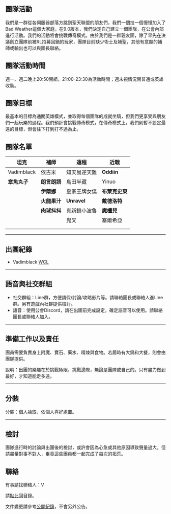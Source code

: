 ## 團隊活動

我們是一群從各伺服器部落方跳到聖天聯盟的朋友們，我們一個拉一個慢慢加入了Bad Weather這個大家庭。在9.0版本，我們決定自己建立一個團隊，在公會內部進行活動。我們的活動將會挑戰傳奇模式。由於我們是一群親友團，除了早先在決議創立團隊前被RL招募回鍋的玩家，團隊目前缺少術士及補聖，其他有意願的補師或輸出也可以與團長聯絡。

## 團隊活動時間

週一、週二晚上20:50開組，21:00-23:30為活動時間；週末視情況開普通或英雄收裝。

## 團隊目標

最基本的目標為通關英雄模式，並取得每個團隊的成就坐騎，但我們更享受與朋友們一起玩樂的過程。我們預計會挑戰傳奇模式，在傳奇模式上，我們則暫不設定最遠的目標，但會往下打到打不過為止。

## 團隊名單

| **坦克**            | **補師**             | **遠程**            | **近戰**            |
| ------------------- | ------------------- | ------------------ | ------------------- |
|  Vadimblack         |  依古米             |   知天易逆天難      |   **Oddiin**          |
|  **章魚丸子**        |  **朗言朗語**       |   島田半藏         |   Yinuo |
|                     |  **伊萳娜**         |  皇家王牌女僕      |   **布萊克史東**       |
|                     |  **火龍果汁**        |  **Unravel**       |  **戴德洛特**       |
|                     |  **肉球抖抖**        |  真新鎮小波魯        |   **魔欞兒**        |
|                     |                     |   鬼叉              |    塞爾希亞    |
|                     |                     |                    |                     |
|                     |                     |                    |                     |


---

## 出團紀錄

- Vadimblack [WCL](https://www.warcraftlogs.com/user/reports-list/256518/)

--- 

## 語音與社交群組

- 社交群組：Line群，方便請假/討論/攻略影片等。請聯絡團長或聯絡人進Line群。另有遊戲內社群提供檢討。
- 語音：使用公會Discord，請在出團前完成設定，確定語音可以使用。請聯絡團長或聯絡人加入。

---

## 準備工作以及責任

團員需要負責身上附魔、寶石、藥水、精煉與食物。若屆時有大鍋和大餐，則會由團隊提供。

說明：出團的樂趣在於挑戰極限，挑戰邊際，無論是團隊或自己的。只有盡力做到最好，才知道能走多遠。

---
## 分裝

分裝：個人拾取，依個人喜好處置。

---

## 檢討

團隊進行時的討論與出團後的檢討，或許會因為心急或其他原因導致聲量過大，但請盡量對事不對人，畢竟這些團員都一起完成了每次的拓荒。

## 聯絡

有事請找聯絡人：V

請[點此](index.html)回目錄。

文件變更請參考[公開紀錄](https://github.com/dalechou/badweather.tw/commits/master/avidar.md)，不會另外公告。
